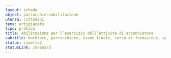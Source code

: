 ```yaml
---
layout: scheda
object: parrucchiereabilitazione
utenza: cittadini
tema: artigianato
tipo: pratica
title: Abilitazione per l’esercizio dell’attività di acconciatore
subtitle: barbiere, parrucchiere, esame finale, corso di formazione, qualifica, attestato
status: Livello2
statusLink: /onboard
---
```

